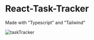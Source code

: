 # React-Task-Tracker

Made with "Typescript" and "Tailwind"

![taskTracker](https://user-images.githubusercontent.com/95312891/222833243-5f157525-4219-4a77-91a6-833f45e9b21a.gif)
